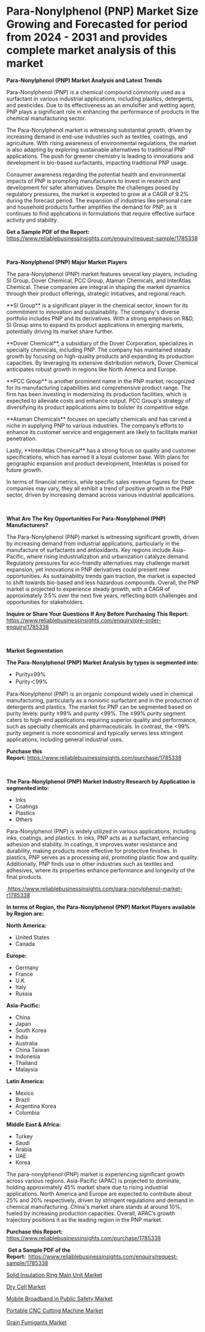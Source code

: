 <p><h1>Para-Nonylphenol (PNP) Market Size Growing and Forecasted for period from 2024 - 2031 and provides complete market analysis of this market</h1></p><p><strong>Para-Nonylphenol (PNP) Market Analysis and Latest Trends</strong></p>
<p><p>Para-Nonylphenol (PNP) is a chemical compound commonly used as a surfactant in various industrial applications, including plastics, detergents, and pesticides. Due to its effectiveness as an emulsifier and wetting agent, PNP plays a significant role in enhancing the performance of products in the chemical manufacturing sector.</p><p>The Para-Nonylphenol market is witnessing substantial growth, driven by increasing demand in end-use industries such as textiles, coatings, and agriculture. With rising awareness of environmental regulations, the market is also adapting by exploring sustainable alternatives to traditional PNP applications. The push for greener chemistry is leading to innovations and development in bio-based surfactants, impacting traditional PNP usage.</p><p>Consumer awareness regarding the potential health and environmental impacts of PNP is prompting manufacturers to invest in research and development for safer alternatives. Despite the challenges posed by regulatory pressures, the market is expected to grow at a CAGR of 9.2% during the forecast period. The expansion of industries like personal care and household products further amplifies the demand for PNP, as it continues to find applications in formulations that require effective surface activity and stability.</p></p>
<p><strong>Get a Sample PDF of the Report:&nbsp;</strong> <a href="https://www.reliablebusinessinsights.com/enquiry/request-sample/1785338?utm_campaign=84&utm_medium=2&utm_source=Github&utm_content=ia&utm_term=08102024&utm_id=para-nonylphenol-pnp">https://www.reliablebusinessinsights.com/enquiry/request-sample/1785338</a></p>
<p>&nbsp;</p>
<p><strong>Para-Nonylphenol (PNP) Major Market Players</strong></p>
<p><p>The para-Nonylphenol (PNP) market features several key players, including SI Group, Dover Chemical, PCC Group, Ataman Chemicals, and InterAtlas Chemical. These companies are integral in shaping the market dynamics through their product offerings, strategic initiatives, and regional reach.</p><p>**SI Group** is a significant player in the chemical sector, known for its commitment to innovation and sustainability. The company's diverse portfolio includes PNP and its derivatives. With a strong emphasis on R&D, SI Group aims to expand its product applications in emerging markets, potentially driving its market share further.</p><p>**Dover Chemical**, a subsidiary of the Dover Corporation, specializes in specialty chemicals, including PNP. The company has maintained steady growth by focusing on high-quality products and expanding its production capacities. By leveraging its extensive distribution network, Dover Chemical anticipates robust growth in regions like North America and Europe. </p><p>**PCC Group** is another prominent name in the PNP market, recognized for its manufacturing capabilities and comprehensive product range. The firm has been investing in modernizing its production facilities, which is expected to alleviate costs and enhance output. PCC Group's strategy of diversifying its product applications aims to bolster its competitive edge.</p><p>**Ataman Chemicals** focuses on specialty chemicals and has carved a niche in supplying PNP to various industries. The company’s efforts to enhance its customer service and engagement are likely to facilitate market penetration.</p><p>Lastly, **InterAtlas Chemical** has a strong focus on quality and customer specifications, which has earned it a loyal customer base. With plans for geographic expansion and product development, InterAtlas is poised for future growth.</p><p>In terms of financial metrics, while specific sales revenue figures for these companies may vary, they all exhibit a trend of positive growth in the PNP sector, driven by increasing demand across various industrial applications.</p></p>
<p>&nbsp;</p>
<p><strong>What Are The Key Opportunities For Para-Nonylphenol (PNP) Manufacturers?</strong></p>
<p><p>The Para-Nonylphenol (PNP) market is witnessing significant growth, driven by increasing demand from industrial applications, particularly in the manufacture of surfactants and antioxidants. Key regions include Asia-Pacific, where rising industrialization and urbanization catalyze demand. Regulatory pressures for eco-friendly alternatives may challenge market expansion, yet innovations in PNP derivatives could present new opportunities. As sustainability trends gain traction, the market is expected to shift towards bio-based and less hazardous compounds. Overall, the PNP market is projected to experience steady growth, with a CAGR of approximately 3.5% over the next five years, reflecting both challenges and opportunities for stakeholders.</p></p>
<p><strong>Inquire or Share Your Questions If Any Before Purchasing This Report:</strong> <a href="https://www.reliablebusinessinsights.com/enquiry/pre-order-enquiry/1785338?utm_campaign=84&utm_medium=2&utm_source=Github&utm_content=ia&utm_term=08102024&utm_id=para-nonylphenol-pnp">https://www.reliablebusinessinsights.com/enquiry/pre-order-enquiry/1785338</a></p>
<p>&nbsp;</p>
<p><strong>Market Segmentation</strong></p>
<p><strong>The Para-Nonylphenol (PNP) Market Analysis by types is segmented into:</strong></p>
<p><ul><li>Purity≥99%</li><li>Purity＜99%</li></ul></p>
<p><p>Para-Nonylphenol (PNP) is an organic compound widely used in chemical manufacturing, particularly as a nonionic surfactant and in the production of detergents and plastics. The market for PNP can be segmented based on purity levels: purity ≥99% and purity <99%. The ≥99% purity segment caters to high-end applications requiring superior quality and performance, such as specialty chemicals and pharmaceuticals. In contrast, the <99% purity segment is more economical and typically serves less stringent applications, including general industrial uses.</p></p>
<p><strong>Purchase this Report:&nbsp;</strong><a href="https://www.reliablebusinessinsights.com/purchase/1785338?utm_campaign=84&utm_medium=2&utm_source=Github&utm_content=ia&utm_term=08102024&utm_id=para-nonylphenol-pnp">https://www.reliablebusinessinsights.com/purchase/1785338</a></p>
<p>&nbsp;</p>
<p><strong>The Para-Nonylphenol (PNP) Market Industry Research by Application is segmented into:</strong></p>
<p><ul><li>Inks</li><li>Coatings</li><li>Plastics</li><li>Others</li></ul></p>
<p><p>Para-Nonylphenol (PNP) is widely utilized in various applications, including inks, coatings, and plastics. In inks, PNP acts as a surfactant, enhancing adhesion and stability. In coatings, it improves water resistance and durability, making products more effective for protective finishes. In plastics, PNP serves as a processing aid, promoting plastic flow and quality. Additionally, PNP finds use in other industries such as textiles and adhesives, where its properties enhance performance and longevity of the final products.</p></p>
<p><a href="https://www.reliablebusinessinsights.com/para-nonylphenol-market-r1785338?utm_campaign=84&utm_medium=2&utm_source=Github&utm_content=ia&utm_term=08102024&utm_id=para-nonylphenol-pnp">&nbsp;https://www.reliablebusinessinsights.com/para-nonylphenol-market-r1785338</a></p>
<p><strong>In terms of Region, the Para-Nonylphenol (PNP) Market Players available by Region are:</strong></p>
<p>
    <p> <strong> North America: </strong>
        <ul>
            <li>United States</li>
            <li>Canada</li>
        </ul>
        </p> 
    <p> <strong> Europe: </strong>
        <ul>
            <li>Germany</li>
            <li>France</li>
            <li>U.K.</li>
            <li>Italy</li>
            <li>Russia</li>
        </ul>
        </p> 
    <p> <strong> Asia-Pacific: </strong>
        <ul>
            <li>China</li>
            <li>Japan</li>
            <li>South Korea</li>
            <li>India</li>
            <li>Australia</li>
            <li>China Taiwan</li>
            <li>Indonesia</li>
            <li>Thailand</li>
            <li>Malaysia</li>
        </ul>
        </p> 
    <p> <strong> Latin America: </strong>
        <ul>
            <li>Mexico</li>
            <li>Brazil</li>
            <li>Argentina Korea</li>
            <li>Colombia</li>
        </ul>
        </p> 
    <p> <strong> Middle East & Africa: </strong>
        <ul>
            <li>Turkey</li>
            <li>Saudi</li>
            <li>Arabia</li>
            <li>UAE</li>
            <li>Korea</li>
        </ul>
    </p>
    </p>
<p><p>The para-nonylphenol (PNP) market is experiencing significant growth across various regions. Asia-Pacific (APAC) is projected to dominate, holding approximately 45% market share due to rising industrial applications. North America and Europe are expected to contribute about 25% and 20% respectively, driven by stringent regulations and demand in chemical manufacturing. China's market share stands at around 10%, fueled by increasing production capacities. Overall, APAC’s growth trajectory positions it as the leading region in the PNP market.</p></p>
<p><strong>Purchase this Report: </strong><a href="https://www.reliablebusinessinsights.com/purchase/1785338?utm_campaign=84&utm_medium=2&utm_source=Github&utm_content=ia&utm_term=08102024&utm_id=para-nonylphenol-pnp">https://www.reliablebusinessinsights.com/purchase/1785338</a></p>
<p>&nbsp;<strong>Get a Sample PDF of the Report:&nbsp;&nbsp;</strong><a href="https://www.reliablebusinessinsights.com/enquiry/request-sample/1785338?utm_campaign=84&utm_medium=2&utm_source=Github&utm_content=ia&utm_term=08102024&utm_id=para-nonylphenol-pnp">https://www.reliablebusinessinsights.com/enquiry/request-sample/1785338</a></p>
<p><strong></strong></p>
<p><p><a href="https://github.com/AdeaKodra585/Market-Research-Report-List-1/blob/main/solid-insulation-ring-main-unit-market.md?utm_campaign=84&utm_medium=2&utm_source=Github&utm_content=ia&utm_term=08102024&utm_id=para-nonylphenol-pnp">Solid Insulation Ring Main Unit Market</a></p><p><a href="https://www.linkedin.com/pulse/regional-adaptations-global-dry-cell-market-trends-overview-4wvlf?utm_campaign=84&utm_medium=2&utm_source=Github&utm_content=ia&utm_term=08102024&utm_id=para-nonylphenol-pnp">Dry Cell Market</a></p><p><a href="https://github.com/leonidmsw5y/Market-Research-Report-List-1/blob/main/mobile-broadband-in-public-safety-market.md?utm_campaign=84&utm_medium=2&utm_source=Github&utm_content=ia&utm_term=08102024&utm_id=para-nonylphenol-pnp">Mobile Broadband in Public Safety Market</a></p><p><a href="https://www.linkedin.com/pulse/portable-cnc-cutting-machine-market-ecosystem-competitive-7yqie?utm_campaign=84&utm_medium=2&utm_source=Github&utm_content=ia&utm_term=08102024&utm_id=para-nonylphenol-pnp">Portable CNC Cutting Machine Market</a></p><p><a href="https://issuu.com/reportprime-2/docs/grain-fumigants-market-size-2030.pp_3f16caf7dd7a79?utm_campaign=84&utm_medium=2&utm_source=Github&utm_content=ia&utm_term=08102024&utm_id=para-nonylphenol-pnp">Grain Fumigants Market</a></p></p>